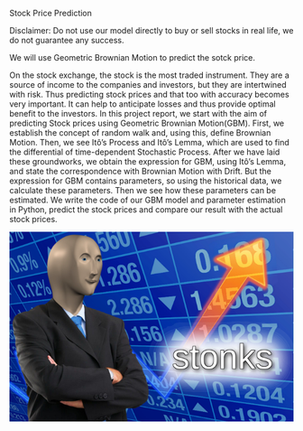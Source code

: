 Stock Price Prediction

Disclaimer:
Do not use our model directly to buy or sell stocks in real life, we do not guarantee any success.

We will use Geometric Brownian Motion to predict the sotck price.

On the stock exchange, the stock is the most traded instrument. They are a source of income to the companies and investors, but they are intertwined with risk. Thus predicting stock prices and that too with accuracy becomes very important. It can help to anticipate losses and thus provide optimal benefit to the investors.
In this project report, we start with the aim of predicting Stock prices using Geometric Brownian Motion(GBM). First, we establish the concept of random walk and, using this, define Brownian Motion. Then, we see Itô’s Process and Itô’s Lemma, which are used to find the differential of time-dependent Stochastic Process. After we have laid these groundworks, we obtain the expression for GBM, using Itô’s Lemma, and state the correspondence with Brownian Motion with Drift. But the expression for GBM contains parameters, so using the historical data, we calculate these parameters. Then we see how these parameters can be estimated. We write the code of our GBM model and parameter estimation in Python, predict the stock prices and compare our result with the actual stock prices.

![alt text](stonks.jpg)
